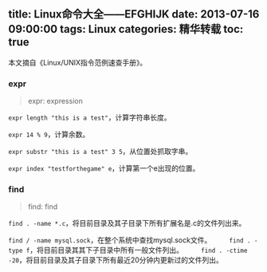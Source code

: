 title: Linux命令大全——EFGHIJK
date: 2013-07-16 09:00:00
tags: Linux
categories: 精华转载
toc: true
---

本文摘自《Linux/UNIX指令范例速查手册》。
### expr 
> expr: expression

`expr length "this is a test"`，计算字符串长度。 

`expr 14 % 9`，计算余数。

`expr substr "this is a test" 3 5`，从位置处抓取字串。

`expr index "testforthegame" e`，计算第一个e出现的位置。

### find
> find: find

`find . -name *.c`，将目前目录及其子目录下所有扩展名是.c的文件列出来。

`find / -name mysql.sock`，在整个系统中查找mysql.sock文件。
　　
`find . -type f`，将目前目录其其下子目录中所有一般文件列出。 
　　
`find . -ctime -20`，将目前目录及其子目录下所有最近20分钟内更新过的文件列出。　 





